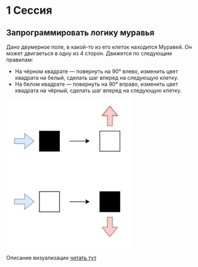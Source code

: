 # 1 Сессия

## Запрограммировать логику муравья

Дано двумерное поле, в какой-то из его клеток находится Муравей. Он может двигаеться в одну из 4 сторон. Движется по следующим правилам:
- На чёрном квадрате — повернуть на 90° влево, изменить цвет квадрата на белый, сделать шаг вперед на следующую клетку.
- На белом квадрате — повернуть на 90° вправо, изменить цвет квадрата на чёрный, сделать шаг вперед на следующую клетку.

![](/assets/rules.jpg)

Описание визуализации [читать тут](/visualization/readme.md)